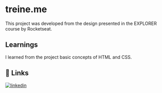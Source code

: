 # treine.me

This project was developed from the design presented in the EXPLORER course by Rocketseat.


## Learnings

I learned from the project basic concepts of HTML and CSS.


## 🔗 Links
[![linkedin](https://img.shields.io/badge/linkedin-0A66C2?style=for-the-badge&logo=linkedin&logoColor=white)](https://www.linkedin.com/in/emanuelle-fritzen-machado-6b5bb122b/)